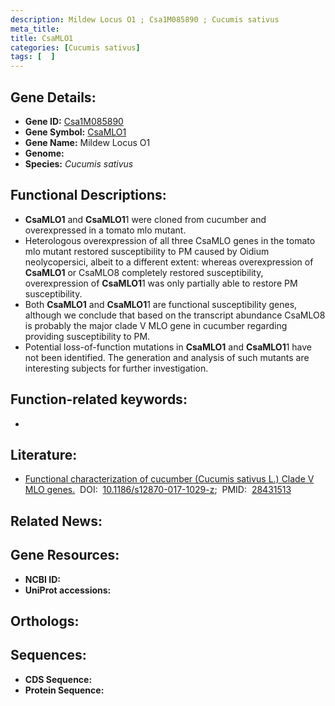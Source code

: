 ```yaml
---
description: Mildew Locus O1 ; Csa1M085890 ; Cucumis sativus
meta_title:
title: CsaMLO1
categories: [Cucumis sativus]
tags: [  ]
---
```


## Gene Details:
- **Gene ID:** [Csa1M085890]()
- **Gene Symbol:** <u>CsaMLO1</u>
- **Gene Name:** Mildew Locus O1
- **Genome:** []()
- **Species:** *Cucumis sativus*

## Functional Descriptions:
   - **CsaMLO1** and **CsaMLO1**1 were cloned from cucumber and overexpressed in a tomato mlo mutant.
   - Heterologous overexpression of all three CsaMLO genes in the tomato mlo mutant restored susceptibility to PM caused by Oidium neolycopersici, albeit to a different extent: whereas overexpression of **CsaMLO1** or CsaMLO8 completely restored susceptibility, overexpression of **CsaMLO1**1 was only partially able to restore PM susceptibility.
   - Both **CsaMLO1** and **CsaMLO1**1 are functional susceptibility genes, although we conclude that based on the transcript abundance CsaMLO8 is probably the major clade V MLO gene in cucumber regarding providing susceptibility to PM.
   - Potential loss-of-function mutations in **CsaMLO1** and **CsaMLO1**1 have not been identified. The generation and analysis of such mutants are interesting subjects for further investigation.

## Function-related keywords:
   - [](/tags//)

## Literature:
   - [Functional characterization of cucumber (Cucumis sativus L.) Clade V MLO genes.](https://doi.org/10.1186/s12870-017-1029-z)&nbsp;&nbsp;DOI:&nbsp;&nbsp;[10.1186/s12870-017-1029-z](https://doi.org/10.1186/s12870-017-1029-z);&nbsp;&nbsp;PMID:&nbsp;&nbsp;[28431513](https://pubmed.ncbi.nlm.nih.gov/28431513/)

## Related News:

## Gene Resources:
- **NCBI ID:**  [](https://www.ncbi.nlm.nih.gov/gene/?term=)
- **UniProt accessions:**  [](https://www.uniprot.org/uniprotkb//entry)

## Orthologs:

## Sequences:
- **CDS Sequence:**
- **Protein Sequence:**
